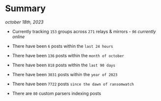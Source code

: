 
# Summary
_october 18th, 2023_

- Currently tracking `153` groups across `271` relays & mirrors - _`96` currently online_

- There have been `6` posts within the `last 24 hours`

- There have been `136` posts within the `month of october`

- There have been `818` posts within the `last 90 days`

- There have been `3031` posts within the `year of 2023`

- There have been `7722` posts `since the dawn of ransomwatch`

- There are `80` custom parsers indexing posts

